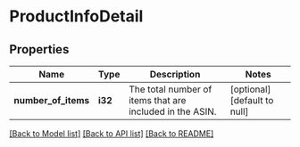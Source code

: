# ProductInfoDetail

## Properties
Name | Type | Description | Notes
------------ | ------------- | ------------- | -------------
**number_of_items** | **i32** | The total number of items that are included in the ASIN. | [optional] [default to null]

[[Back to Model list]](../README.md#documentation-for-models) [[Back to API list]](../README.md#documentation-for-api-endpoints) [[Back to README]](../README.md)


